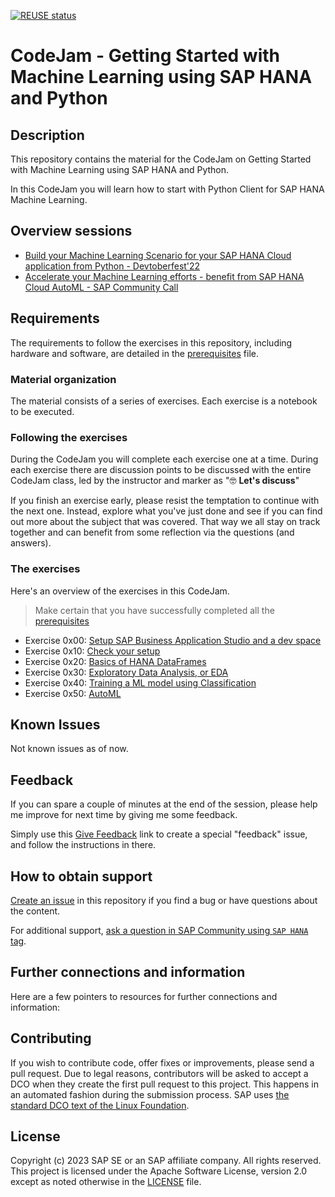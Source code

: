 [![REUSE status](https://api.reuse.software/badge/github.com/SAP-samples/hana-ml-py-codejam)](https://api.reuse.software/info/github.com/SAP-samples/hana-ml-py-codejam)

# CodeJam - Getting Started with Machine Learning using SAP HANA and Python

## Description

This repository contains the material for the CodeJam on Getting Started with Machine Learning using SAP HANA and Python. 

In this CodeJam you will learn how to start with Python Client for SAP HANA Machine Learning.

## Overview sessions

* [Build your Machine Learning Scenario for your SAP HANA Cloud application from Python - Devtoberfest'22](https://groups.community.sap.com/t5/devtoberfest/build-your-machine-learning-scenario-for-your-sap-hana-cloud/ev-p/9071)
* [Accelerate your Machine Learning efforts - benefit from SAP HANA Cloud AutoML - SAP Community Call](https://groups.community.sap.com/t5/sap-community-calls/accelerate-your-machine-learning-efforts-benefit-from-sap-hana/ec-p/124250#M84)
 
## Requirements

The requirements to follow the exercises in this repository, including hardware and software, are detailed in the [prerequisites](prerequisites.md) file.

### Material organization

The material consists of a series of exercises. Each exercise is a notebook to be executed.

### Following the exercises

During the CodeJam you will complete each exercise one at a time. During each exercise there are discussion points to be discussed with the entire CodeJam class, led by the instructor and marker as "🤓 **Let's discuss**"

If you finish an exercise early, please resist the temptation to continue with the next one. Instead, explore what you've just done and see if you can find out more about the subject that was covered. That way we all stay on track together and can benefit from some reflection via the questions (and answers).

### The exercises

Here's an overview of the exercises in this CodeJam.

> Make certain that you have successfully completed all the [prerequisites](prerequisites.md)

* Exercise 0x00: [Setup SAP Business Application Studio and a dev space](exercises/0x00-setup/setup-bas.md)
* Exercise 0x10: [Check your setup](exercises/0x10-setup-check/0x10-check_setup.ipynb)
* Exercise 0x20: [Basics of HANA DataFrames](exercises/0x20-dataframes/)
* Exercise 0x30: [Exploratory Data Analysis, or EDA](exercises/0x30-eda/)
* Exercise 0x40: [Training a ML model using Classification](exercises/0x40-titanic-classification/)
* Exercise 0x50: [AutoML](exercises/0x50-auto-ml/0x010-auto_ml.ipynb)

## Known Issues

Not known issues as of now.

## Feedback

If you can spare a couple of minutes at the end of the session, please help me improve for next time by giving me some feedback.

Simply use this [Give Feedback](https://github.com/SAP-samples/hana-ml-py-codejam/issues/new?assignees=&labels=feedback&template=session-feedback-template.md&title=Feedback) link to create a special "feedback" issue, and follow the instructions in there.

## How to obtain support

[Create an issue](https://github.com/SAP-samples/hana-ml-py-codejam/issues) in this repository if you find a bug or have questions about the content.

For additional support, [ask a question in SAP Community using `SAP HANA` tag](https://answers.sap.com/questions/ask.html?primaryTagId=73554900100700000996).

## Further connections and information

Here are a few pointers to resources for further connections and information:

## Contributing

If you wish to contribute code, offer fixes or improvements, please send a pull request. Due to legal reasons, contributors will be asked to accept a DCO when they create the first pull request to this project. This happens in an automated fashion during the submission process. SAP uses [the standard DCO text of the Linux Foundation](https://developercertificate.org/).

## License

Copyright (c) 2023 SAP SE or an SAP affiliate company. All rights reserved. This project is licensed under the Apache Software License, version 2.0 except as noted otherwise in the [LICENSE](LICENSES/Apache-2.0.txt) file.